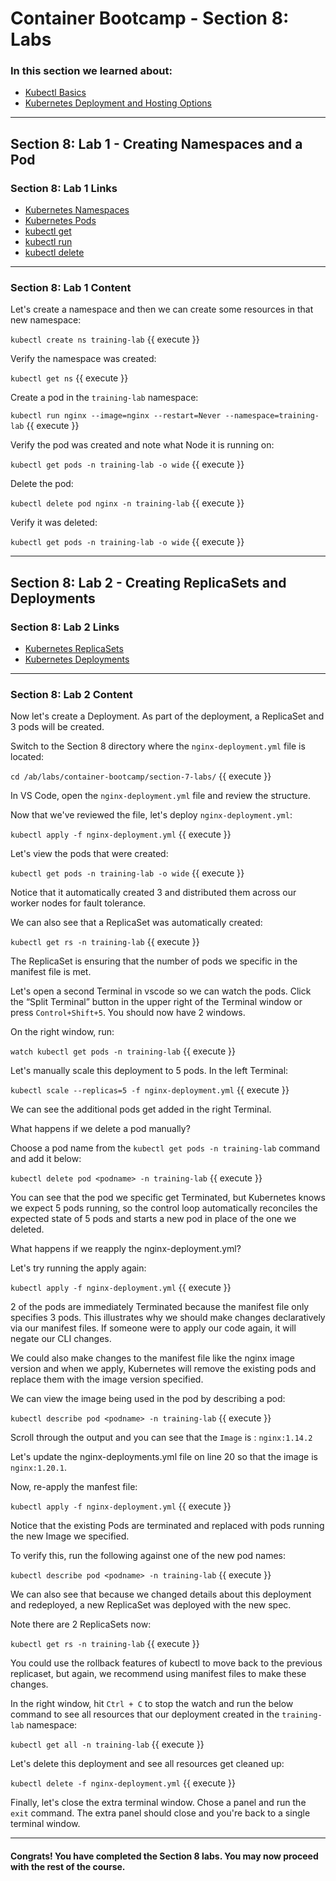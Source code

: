# Container Bootcamp - Section 8: Labs

### In this section we learned about:

* [Kubectl Basics](https://kubernetes.io/docs/tutorials/kubernetes-basics/)
* [Kubernetes Deployment and Hosting Options](https://kubernetes.io/docs/concepts/workloads/controllers/deployment/)

____

## Section 8: Lab 1 - Creating Namespaces and a Pod

### Section 8: Lab 1 Links

* [Kubernetes Namespaces](https://kubernetes.io/docs/concepts/overview/working-with-objects/namespaces/)
* [Kubernetes Pods](https://v1-18.docs.kubernetes.io/docs/concepts/workloads/pods/)
* [kubectl get](https://kubernetes.io/docs/reference/generated/kubectl/kubectl-commands#get)
* [kubectl run](https://kubernetes.io/docs/reference/generated/kubectl/kubectl-commands#run)
* [kubectl delete](https://kubernetes.io/docs/reference/generated/kubectl/kubectl-commands#delete)

_____

### Section 8: Lab 1 Content

Let's create a namespace and then we can create some resources in that new namespace:

`kubectl create ns training-lab` {{ execute }}

Verify the namespace was created:

`kubectl get ns` {{ execute }}

Create a pod in the `training-lab` namespace:

`kubectl run nginx --image=nginx --restart=Never --namespace=training-lab` {{ execute }}

Verify the pod was created and note what Node it is running on:

`kubectl get pods -n training-lab -o wide` {{ execute }}

Delete the pod:

`kubectl delete pod nginx -n training-lab` {{ execute }}

Verify it was deleted:

`kubectl get pods -n training-lab -o wide` {{ execute }}

_____

## Section 8: Lab 2 - Creating ReplicaSets and Deployments

### Section 8: Lab 2 Links

* [Kubernetes ReplicaSets](https://kubernetes.io/docs/concepts/workloads/controllers/replicaset/)
* [Kubernetes Deployments](https://kubernetes.io/docs/concepts/workloads/controllers/deployment/)

____

### Section 8: Lab 2 Content

Now let's create a Deployment. As part of the deployment, a ReplicaSet and 3 pods will be created.

Switch to the Section 8 directory where the `nginx-deployment.yml` file is located:

`cd /ab/labs/container-bootcamp/section-7-labs/` {{ execute }}

In VS Code, open the `nginx-deployment.yml` file and review the structure.

Now that we've reviewed the file, let's deploy `nginx-deployment.yml`:

`kubectl apply -f nginx-deployment.yml` {{ execute }}

Let's view the pods that were created:

`kubectl get pods -n training-lab -o wide` {{ execute }}

Notice that it automatically created 3 and distributed them across our worker nodes for fault tolerance.

We can also see that a ReplicaSet was automatically created:

`kubectl get rs -n training-lab` {{ execute }}

The ReplicaSet is ensuring that the number of pods we specific in the manifest file is met.

Let's open a second Terminal in vscode so we can watch the pods. Click the “Split Terminal” button in the upper right of the Terminal window or press `Control+Shift+5`. You should now have 2 windows.

On the right window, run:

`watch kubectl get pods -n training-lab` {{ execute }}

Let's manually scale this deployment to 5 pods. In the left Terminal:

`kubectl scale --replicas=5 -f nginx-deployment.yml` {{ execute }}

We can see the additional pods get added in the right Terminal.

What happens if we delete a pod manually?

Choose a pod name from the `kubectl get pods -n training-lab` command and add it below:

`kubectl delete pod <podname> -n training-lab` {{ execute }}

You can see that the pod we specific get Terminated, but Kubernetes knows we expect 5 pods running, so the control loop automatically reconciles the expected state of 5 pods and starts a new pod in place of the one we deleted.

What happens if we reapply the nginx-deployment.yml?

Let's try running the apply again:

`kubectl apply -f nginx-deployment.yml` {{ execute }}

2 of the pods are immediately Terminated because the manifest file only specifies 3 pods. This illustrates why we should make changes declaratively via our manifest files. If someone were to apply our code again, it will negate our CLI changes.

We could also make changes to the manifest file like the nginx image version and when we apply, Kubernetes will remove the existing pods and replace them with the image version specified.

We can view the image being used in the pod by describing a pod:

`kubectl describe pod <podname> -n training-lab` {{ execute }}

Scroll through the output and you can see that the `Image` is : `nginx:1.14.2`

Let's update the nginx-deployments.yml file on line 20 so that the image is `nginx:1.20.1`.

Now, re-apply the manfest file:

`kubectl apply -f nginx-deployment.yml` {{ execute }}

Notice that the existing Pods are terminated and replaced with pods running the new Image we specified.

To verify this, run the following against one of the new pod names:

`kubectl describe pod <podname> -n training-lab` {{ execute }}

We can also see that because we changed details about this deployment and redeployed, a new ReplicaSet was deployed with the new spec.

Note there are 2 ReplicaSets now:

`kubectl get rs -n training-lab` {{ execute }}

You could use the rollback features of kubectl to move back to the previous replicaset, but again, we recommend using manifest files to make these changes.

In the right window, hit `Ctrl + C` to stop the watch and run the below command to see all resources that our deployment created in the `training-lab` namespace:

`kubectl get all -n training-lab` {{ execute }}

Let's delete this deployment and see all resources get cleaned up:

`kubectl delete -f nginx-deployment.yml` {{ execute }}

Finally, let's close the extra terminal window.  Chose a panel and run the `exit` command.  The extra panel should close and you're back to a single terminal window.

____

#### Congrats! You have completed the Section 8 labs. You may now proceed with the rest of the course.